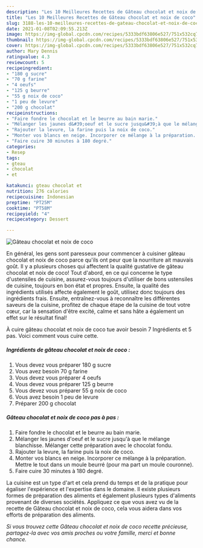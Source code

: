 ```yaml
---
description: "Les 10 Meilleures Recettes de Gâteau chocolat et noix de coco"
title: "Les 10 Meilleures Recettes de Gâteau chocolat et noix de coco"
slug: 3188-les-10-meilleures-recettes-de-gateau-chocolat-et-noix-de-coco
date: 2021-01-08T02:09:55.213Z
image: https://img-global.cpcdn.com/recipes/5333bdf63806e527/751x532cq70/gateau-chocolat-et-noix-de-coco-photo-principale-de-la-recette.jpg
thumbnail: https://img-global.cpcdn.com/recipes/5333bdf63806e527/751x532cq70/gateau-chocolat-et-noix-de-coco-photo-principale-de-la-recette.jpg
cover: https://img-global.cpcdn.com/recipes/5333bdf63806e527/751x532cq70/gateau-chocolat-et-noix-de-coco-photo-principale-de-la-recette.jpg
author: Mary Dennis
ratingvalue: 4.3
reviewcount: 5
recipeingredient:
- "180 g sucre"
- "70 g farine"
- "4 oeufs"
- "125 g beurre"
- "55 g noix de coco"
- "1 peu de levure"
- "200 g chocolat"
recipeinstructions:
- "Faire fondre le chocolat et le beurre au bain marie."
- "Mélanger les jaunes d&#39;oeuf et le sucre jusqu&#39;à que le mélange blanchisse. Mélanger cette préparation avec le chocolat fondu."
- "Rajouter la levure, la farine puis la noix de coco."
- "Monter vos blancs en neige. Incorporer ce mélange à la préparation. Mettre le tout dans un moule beurré (pour ma part un moule couronne)."
- "Faire cuire 30 minutes à 180 degré."
categories:
- Resep
tags:
- gteau
- chocolat
- et

katakunci: gteau chocolat et 
nutrition: 276 calories
recipecuisine: Indonesian
preptime: "PT25M"
cooktime: "PT58M"
recipeyield: "4"
recipecategory: Dessert

---
```



![Gâteau chocolat et noix de coco](https://img-global.cpcdn.com/recipes/5333bdf63806e527/751x532cq70/gateau-chocolat-et-noix-de-coco-photo-principale-de-la-recette.jpg)

En général, les gens sont paresseux pour commencer à cuisiner gâteau chocolat et noix de coco parce qu'ils ont peur que la nourriture ait mauvais goût. Il y a plusieurs choses qui affectent la qualité gustative de gâteau chocolat et noix de coco! Tout d'abord, en ce qui concerne le type d'ustensiles de cuisine, assurez-vous toujours d'utiliser de bons ustensiles de cuisine, toujours en bon état et propres. Ensuite, la qualité des ingrédients utilisés affecte également le goût, utilisez donc toujours des ingrédients frais. Ensuite, entraînez-vous à reconnaître les différentes saveurs de la cuisine, profitez de chaque étape de la cuisine de tout votre cœur, car la sensation d'être excité, calme et sans hâte a également un effet sur le résultat final!

<!--inarticleads1-->

À cuire gâteau chocolat et noix de coco tue avoir besoin 7 Ingrédients et 5 pas. Voici comment vous cuire cette.

##### Ingrédients de gâteau chocolat et noix de coco :

1. Vous devez vous préparer 180 g sucre
1. Vous avez besoin 70 g farine
1. Vous devez vous préparer 4 oeufs
1. Vous devez vous préparer 125 g beurre
1. Vous devez vous préparer 55 g noix de coco
1. Vous avez besoin 1 peu de levure
1. Préparer 200 g chocolat




<!--inarticleads2-->

##### Gâteau chocolat et noix de coco pas à pas :

1. Faire fondre le chocolat et le beurre au bain marie.
1. Mélanger les jaunes d&#39;oeuf et le sucre jusqu&#39;à que le mélange blanchisse. Mélanger cette préparation avec le chocolat fondu.
1. Rajouter la levure, la farine puis la noix de coco.
1. Monter vos blancs en neige. Incorporer ce mélange à la préparation. Mettre le tout dans un moule beurré (pour ma part un moule couronne).
1. Faire cuire 30 minutes à 180 degré.




<!--inarticleads1-->

<p>
La cuisine est un type d'art et cela prend du temps et de la pratique pour égaliser l'expérience et l'expertise dans le domaine. Il existe plusieurs formes de préparation des aliments et également plusieurs types d'aliments provenant de diverses sociétés. Appliquez ce que vous avez vu de la recette de Gâteau chocolat et noix de coco, cela vous aidera dans vos efforts de préparation des aliments.
</p>

<p>
<i>Si vous trouvez cette Gâteau chocolat et noix de coco recette précieuse, partagez-la avec vos amis proches ou votre famille, merci et bonne chance.</i>
</p>
